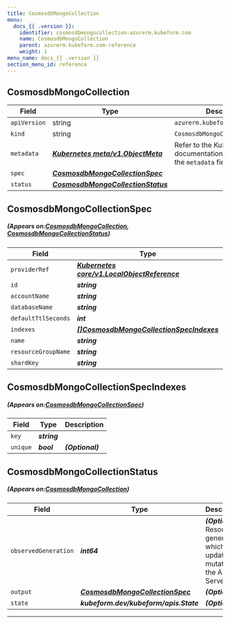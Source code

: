 ```yaml
---
title: CosmosdbMongoCollection
menu:
  docs_{{ .version }}:
    identifier: cosmosdbmongocollection-azurerm.kubeform.com
    name: CosmosdbMongoCollection
    parent: azurerm.kubeform.com-reference
    weight: 1
menu_name: docs_{{ .version }}
section_menu_id: reference
---
```


## CosmosdbMongoCollection
| Field | Type | Description |
| ------ | ----- | ----------- |
| `apiVersion` | string | `azurerm.kubeform.com/v1alpha1` |
|    `kind` | string | `CosmosdbMongoCollection` |
| `metadata` | ***[Kubernetes meta/v1.ObjectMeta](https://kubernetes.io/docs/reference/generated/kubernetes-api/v1.13/#objectmeta-v1-meta)***|Refer to the Kubernetes API documentation for the fields of the `metadata` field.|
| `spec` | ***[CosmosdbMongoCollectionSpec](#CosmosdbMongoCollectionSpec)***||
| `status` | ***[CosmosdbMongoCollectionStatus](#CosmosdbMongoCollectionStatus)***||
## CosmosdbMongoCollectionSpec
##### (Appears on:[CosmosdbMongoCollection](#CosmosdbMongoCollection), [CosmosdbMongoCollectionStatus](#CosmosdbMongoCollectionStatus))
| Field | Type | Description |
| ------ | ----- | ----------- |
| `providerRef` | ***[Kubernetes core/v1.LocalObjectReference](https://kubernetes.io/docs/reference/generated/kubernetes-api/v1.13/#localobjectreference-v1-core)***||
| `id` | ***string***||
| `accountName` | ***string***||
| `databaseName` | ***string***||
| `defaultTtlSeconds` | ***int***| ***(Optional)*** |
| `indexes` | ***[[]CosmosdbMongoCollectionSpecIndexes](#CosmosdbMongoCollectionSpecIndexes)***| ***(Optional)*** |
| `name` | ***string***||
| `resourceGroupName` | ***string***||
| `shardKey` | ***string***| ***(Optional)*** |
## CosmosdbMongoCollectionSpecIndexes
##### (Appears on:[CosmosdbMongoCollectionSpec](#CosmosdbMongoCollectionSpec))
| Field | Type | Description |
| ------ | ----- | ----------- |
| `key` | ***string***||
| `unique` | ***bool***| ***(Optional)*** |
## CosmosdbMongoCollectionStatus
##### (Appears on:[CosmosdbMongoCollection](#CosmosdbMongoCollection))
| Field | Type | Description |
| ------ | ----- | ----------- |
| `observedGeneration` | ***int64***| ***(Optional)*** Resource generation, which is updated on mutation by the API Server.|
| `output` | ***[CosmosdbMongoCollectionSpec](#CosmosdbMongoCollectionSpec)***| ***(Optional)*** |
| `state` | ***kubeform.dev/kubeform/apis.State***| ***(Optional)*** |
---
